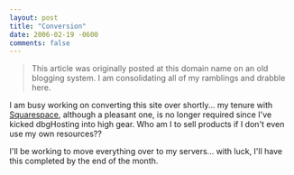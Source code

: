 ```yaml
---
layout: post
title: "Conversion"
date: 2006-02-19 -0600
comments: false
---
```


> This article was originally posted at this domain name on an old blogging system.  I am consolidating all of my ramblings and drabble here.

I am busy working on converting this site over shortly... my tenure with [Squarespace][1], although a pleasant one, is no longer required since I've kicked dbgHosting into high gear.  Who am I to sell products if I don't even use my own resources??

I'll be working to move everything over to my servers... with luck, I'll have this completed by the end of the month.

[1]: http://www.squarespace.com/